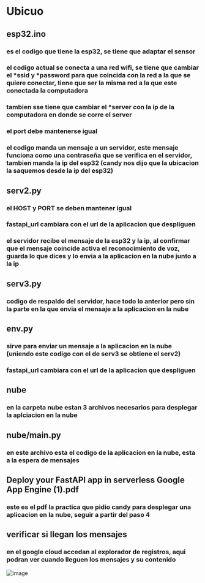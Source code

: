 # Ubicuo

## esp32.ino
### es el codigo que tiene la esp32, se tiene que adaptar el sensor
### el codigo actual se conecta a una red wifi, se tiene que cambiar el *ssid y *password para que coincida con la red a la que se quiere conectar, tiene que ser la misma red a la que este conectada la computadora
### tambien sse tiene que cambiar el *server con la ip de la computadora en donde se corre el server
### el port debe mantenerse igual 
### el codigo manda un mensaje a un servidor, este mensaje funciona como una contraseña que se verifica en el servidor, tambien manda la ip del esp32 (candy nos dijo que la ubicacion la saquemos desde la ip del esp32)

## serv2.py
### el HOST y PORT se deben mantener igual
### fastapi_url cambiara con el url de la aplicacion que despliguen 
### el servidor recibe el mensaje de la esp32 y la ip, al confirmar que el mensaje coincide activa el reconocimiento de voz, guarda lo que dices y lo envia a la aplicacion en la nube junto a la ip

## serv3.py
### codigo de respaldo del servidor, hace todo lo anterior pero sin la parte en la que envia el mensaje a la aplicacion en la nube

## env.py
### sirve para enviar un mensaje a la aplicacion en la nube (uniendo este codigo con el de serv3 se obtiene el serv2)
### fastapi_url cambiara con el url de la aplicacion que despliguen

## nube
### en la carpeta nube estan 3 archivos necesarios para desplegar la aplciacion en la nube

## nube/main.py
### en este archivo esta el codigo de la aplicacion en la nube, esta a la espera de mensajes 

## Deploy your FastAPI app in serverless Google App Engine (1).pdf
### este es el pdf la practica que pidio candy para desplegar una aplicacion en la nube, seguir a partir del paso 4

## verificar si llegan los mensajes
### en el google cloud accedan al explorador de registros, aqui podran ver cuando lleguen los mensajes y su contenido
![image](https://github.com/Ulises-castellanos/Ubicuo/assets/78512508/117a702a-bdd8-4650-bbd8-d262e7b3ca18)


